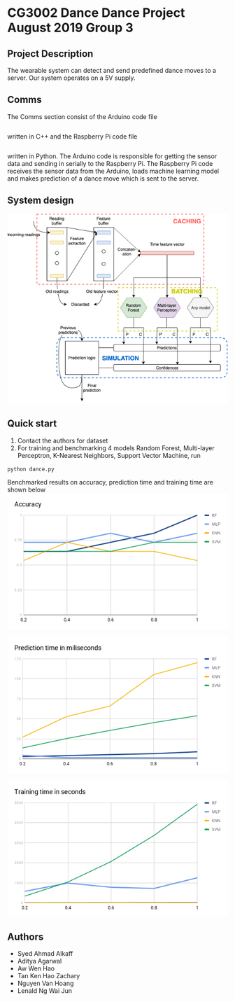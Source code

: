 # CG3002 Dance Dance Project August 2019 Group 3

## Project Description
The wearable system can detect and send predefined dance moves to a server. Our system operates on a 5V supply.


## Comms
The Comms section consist of the Arduino code file 
```cg3002_comms.ino 
```
written in C++ and the Raspberry Pi code file  
```rpi_process_new_final.py 
```
written in Python. The Arduino code is responsible for getting the sensor data and sending in serially to the Raspberry Pi. The Raspberry Pi code receives the sensor data from the Arduino, loads machine learning model and makes prediction of a dance move which is sent to the server.

## System design

![Prediction System Design](prediction_system.png)

## Quick start
1. Contact the authors for dataset
2. For training and benchmarking 4 models Random Forest, Multi-layer Perceptron, K-Nearest Neighbors, Support Vector Machine, run
```
python dance.py
```

Benchmarked results on accuracy, prediction time and training time are shown below
![Benchmarked Accuracy](accuracy.png)

![Benchmarked Prediction Time](prediction_time.png)

![Benchmarked Training Time](training_time.png)

## Authors
* Syed Ahmad Alkaff
* Aditya Agarwal
* Aw Wen Hao
* Tan Ken Hao Zachary
* Nguyen Van Hoang
* Lenald Ng Wai Jun
